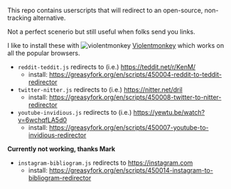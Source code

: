 This repo contains userscripts that will redirect to an open-source, non-tracking alternative.

Not a perfect scenerio but still useful when folks send you links.

I like to install these with ![violentmonkey](https://user-images.githubusercontent.com/118710/186048168-68d8b5c8-690e-4579-8642-c6cd1e5b8ced.png) [Violentmonkey](https://violentmonkey.github.io/) which works on all the popular browsers.

 - `reddit-teddit.js` redirects to (i.e.) https://teddit.net/r/KenM/
    * install: https://greasyfork.org/en/scripts/450004-reddit-to-teddit-redirector
 - `twitter-nitter.js` redirects to (i.e.) https://nitter.net/dril
    * install: https://greasyfork.org/en/scripts/450008-twitter-to-nitter-redirector
 - `youtube-invidious.js` redirects to (i.e.) https://yewtu.be/watch?v=6wchqfLA5d0
    * install: https://greasyfork.org/en/scripts/450007-youtube-to-invidious-redirector


 **Currently not working, thanks Mark**

 - `instagram-bibliogram.js` redirects to https://instagram.com
    * install: https://greasyfork.org/en/scripts/450014-instagram-to-bibliogram-redirector
